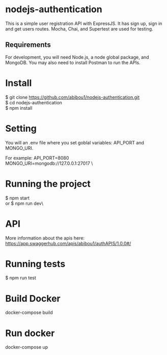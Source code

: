 # nodejs-authentication

This is a simple user registration API with ExpressJS. It has sign up, sign in and get users routes.
Mocha, Chai, and Supertest are used for testing.

## Requirements

For development, you will need Node.js, a node global package, and MongoDB.
You may also need to install Postman to run the APIs.

# Install

  $ git clone https://github.com/abibou1/nodejs-authentication.git \
  $ cd nodejs-authentication\
  $ npm install

# Setting

You will an .env file where you set goblal variables: API_PORT and MONGO_URI.

For example:
  API_PORT=8080 \
  MONGO_URI=mongodb://127.0.0.1:27017 \

# Running the project
  $ npm start\
  or
  $ npm run dev\

# API
More information about the apis here:\
  https://app.swaggerhub.com/apis/abibou1/authAPIS/1.0.0#/

# Running tests
  $ npm run test


# Build Docker
docker-compose build

# Run docker
docker-compose up

